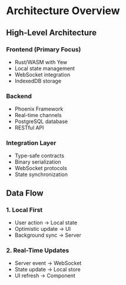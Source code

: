 # Architecture Overview

## High-Level Architecture

### Frontend (Primary Focus)

- Rust/WASM with Yew
- Local state management
- WebSocket integration
- IndexedDB storage

### Backend

- Phoenix Framework
- Real-time channels
- PostgreSQL database
- RESTful API

### Integration Layer

- Type-safe contracts
- Binary serialization
- WebSocket protocols
- State synchronization

## Data Flow

### 1. Local First

- User action → Local state
- Optimistic update → UI
- Background sync → Server

### 2. Real-Time Updates

- Server event → WebSocket
- State update → Local store
- UI refresh → Component
